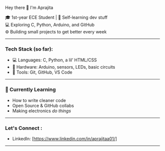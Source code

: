 Hey there 👋 I'm Aprajita

🎓 1st-year ECE Student | 🧠 Self-learning dev stuff  
💻 Exploring C, Python, Arduino, and GitHub  
⚙️ Building small projects to get better every week

---

### Tech Stack (so far):
- 💻 Languages: C, Python, a lil’ HTML/CSS
- 🔌 Hardware: Arduino, sensors, LEDs, basic circuits
- 🔧 Tools: Git, GitHub, VS Code

---

### 🌱 Currently Learning
- How to write cleaner code  
- Open Source & GitHub collabs  
- Making electronics *do things*
---

###  Let's Connect :
- LinkedIn: [https://www.linkedin.com/in/aprajitaa01/]


---


<!--
**apraajita-01/apraajita-01** is a ✨ _special_ ✨ repository because its `README.md` (this file) appears on your GitHub profile.

Here are some ideas to get you started:

- 🔭 I’m currently working on ...
- 🌱 I’m currently learning ...
- 👯 I’m looking to collaborate on ...
- 🤔 I’m looking for help with ...
- 💬 Ask me about ...
- 📫 How to reach me: ...
- 😄 Pronouns: ...
- ⚡ Fun fact: ...
-->
